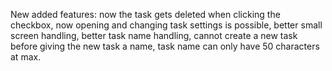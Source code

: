 New added features: now the task gets deleted when clicking the checkbox, now opening and changing task settings is possible, better small screen handling, better task name handling, cannot create a new task before giving the new task a name, task name can only have 50 characters at max.
